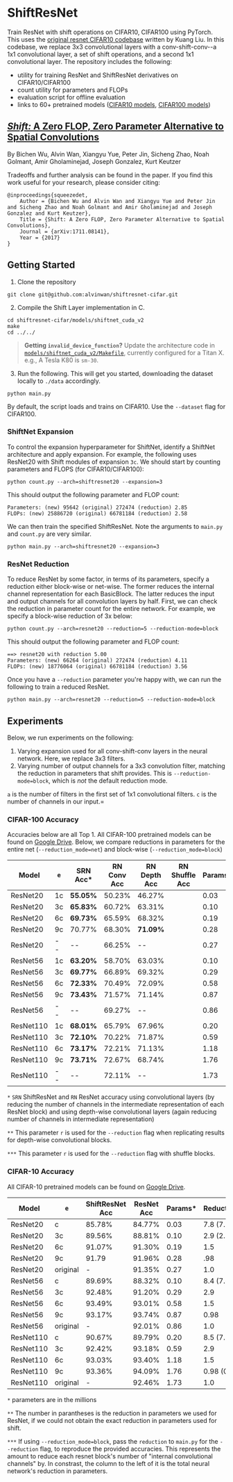 # ShiftResNet

Train ResNet with shift operations on CIFAR10, CIFAR100 using PyTorch. This uses the [original resnet CIFAR10 codebase](https://github.com/kuangliu/pytorch-cifar.git) written by Kuang Liu. In this codebase, we replace 3x3 convolutional layers with a conv-shift-conv--a 1x1 convolutional layer, a set of shift operations, and a second 1x1 convolutional layer. The repository includes the following:

- utility for training ResNet and ShiftResNet derivatives on CIFAR10/CIFAR100
- count utility for parameters and FLOPs
- evaluation script for offline evaluation
- links to 60+ pretrained models ([CIFAR10 models](https://drive.google.com/drive/u/1/folders/1rD_b5epthHIDqYSERuwx4gVGcpMcomy7), [CIFAR100 models](https://drive.google.com/drive/u/1/folders/1unOPMsQDagcDa8gI5kFvQ0VH84N7h1V2))

## [_Shift:_ A Zero FLOP, Zero Parameter Alternative to Spatial Convolutions](https://arxiv.org/abs/1612.01051)
By Bichen Wu, Alvin Wan, Xiangyu Yue, Peter Jin, Sicheng Zhao, Noah Golmant, Amir Gholaminejad, Joseph Gonzalez, Kurt Keutzer

Tradeoffs and further analysis can be found in the paper. If you find this work useful for your research, please consider citing:

    @inproceedings{squeezedet,
        Author = {Bichen Wu and Alvin Wan and Xiangyu Yue and Peter Jin and Sicheng Zhao and Noah Golmant and Amir Gholaminejad and Joseph Gonzalez and Kurt Keutzer},
        Title = {Shift: A Zero FLOP, Zero Parameter Alternative to Spatial Convolutions},
        Journal = {arXiv:1711.08141},
        Year = {2017}
    }
    

## Getting Started

1. Clone the repository

```
git clone git@github.com:alvinwan/shiftresnet-cifar.git
```

2. Compile the Shift Layer implementation in C.
```
cd shiftresnet-cifar/models/shiftnet_cuda_v2
make
cd ../../
```

> **Getting `invalid_device_function`?** Update the architecture code in [`models/shiftnet_cuda_v2/Makefile`](https://github.com/alvinwan/shiftresnet-cifar/blob/master/models/shiftnet_cuda_v2/Makefile#L4), currently configured for a Titan X. e.g., A Tesla K80 is `sm-30`.

3. Run the following. This will get you started, downloading the dataset locally to `./data` accordingly.

```
python main.py
```

By default, the script loads and trains on CIFAR10. Use the `--dataset` flag for CIFAR100.

### ShiftNet Expansion

To control the expansion hyperparameter for ShiftNet, identify a ShiftNet architecture and apply expansion. For example, the following uses ResNet20 with Shift modules of expansion `3c`. We should start by counting parameters and FLOPS (for CIFAR10/CIFAR100):

```
python count.py --arch=shiftresnet20 --expansion=3
```

This should output the following parameter and FLOP count:

```
Parameters: (new) 95642 (original) 272474 (reduction) 2.85
FLOPs: (new) 25886720 (original) 66781184 (reduction) 2.58
```

We can then train the specified ShiftResNet. Note the arguments to `main.py` and `count.py` are very similar.

```
python main.py --arch=shiftresnet20 --expansion=3
```

### ResNet Reduction

To reduce ResNet by some factor, in terms of its parameters, specify a reduction either block-wise or net-wise. The former reduces the internal channel representation for each BasicBlock. The latter reduces the input and output channels for all convolution layers by half. First, we can check the reduction in parameter count for the entire network. For example, we specify a block-wise reduction of 3x below:

```
python count.py --arch=resnet20 --reduction=5 --reduction-mode=block
```

This should output the following parameter and FLOP count:

```
==> resnet20 with reduction 5.00
Parameters: (new) 66264 (original) 272474 (reduction) 4.11
FLOPs: (new) 18776064 (original) 66781184 (reduction) 3.56
```

Once you have a `--reduction` parameter you're happy with, we can run the following to train a reduced ResNet.

```
python main.py --arch=resnet20 --reduction=5 --reduction-mode=block
```

## Experiments

Below, we run experiments on the following:

1. Varying expansion used for all conv-shift-conv layers in the neural network. Here, we replace 3x3 filters.
2. Varying number of output channels for a 3x3 convolution filter, matching the reduction in parameters that shift provides. This is `--reduction-mode=block`, which is *not* the default reduction mode.

`a` is the number of filters in the first set of 1x1 convolutional filters. `c` is the number of channels in our input.=

### CIFAR-100 Accuracy

Accuracies below are all Top 1. All CIFAR-100 pretrained models can be found on [Google Drive](https://drive.google.com/drive/u/1/folders/1unOPMsQDagcDa8gI5kFvQ0VH84N7h1V2). Below, we compare reductions in parameters for the entire net (`--reduction_mode=net`) and block-wise (`--reduction_mode=block`)

| Model | `e` | SRN Acc* | RN Conv Acc | RN Depth Acc | RN Shuffle Acc | Params | Reduction (conv) | `r`** | `r`*** |
|-------|-----|----------|-------------|--------------|----------------|--------|------------------|-------|--------|
| ResNet20  | 1c | **55.05%** | 50.23% | 46.27% | | 0.03 | 7.8 (7.2) | 1.12 | 0.38 |
| ResNet20  | 3c | **65.83%** | 60.72% | 63.31% | | 0.10 | 2.9 (2.8) | 0.38 | 0.13 |
| ResNet20  | 6c | **69.73%** | 65.59% | 68.32% | | 0.19 | 1.5 | 0.19 | 0.065 |
| ResNet20  | 9c | 70.77% | 68.30% | **71.09%** | | 0.28 | .98 | 0.125 | 0.04 |
| ResNet20  | -- | -- | 66.25% | -- | | 0.27 | 1.0 | -- | -- |
| ResNet56  | 1c | **63.20%** | 58.70% | 63.03% | | 0.10 | 8.4 (7.6) | 1.12 | 0.38 |
| ResNet56  | 3c | **69.77%** | 66.89% | 69.32% | | 0.29 | 2.9 | 0.37 | 0.128 |
| ResNet56  | 6c | **72.33%** | 70.49% | 72.09% | | 0.58 | 1.5 | 0.19 | 0.065 |
| ResNet56  | 9c | **73.43%** | 71.57% | 71.14% | | 0.87 | 0.98 | 0.124 | 0.04 |
| ResNet56  | -- | -- | 69.27% | -- | | 0.86 | 1.0 | -- | -- |
| ResNet110 | 1c | **68.01%** | 65.79% | 67.96% | | 0.20 | 8.5 (7.8) | 1.1 | 0.37 |
| ResNet110 | 3c | **72.10%** | 70.22% | 71.87% | | 0.59 | 2.9 | 0.37 | 0.125 |
| ResNet110 | 6c | **73.17%** | 72.21% | 71.13% | | 1.18 | 1.5 | 0.19 | 0.065 |
| ResNet110 | 9c | **73.71%** | 72.67% | 68.74% | | 1.76 | 0.98 | 0.123 | 0.04 |
| ResNet110 | -- | -- | 72.11% | -- | | 1.73 | 1.0 | -- | -- |

`*` `SRN` ShiftResNet and `RN` ResNet accuracy using convolutional layers (by reducing the number of channels in the intermediate representation of each ResNet block) and using depth-wise convolutional layers (again reducing number of channels in intermediate representation)

`**` This parameter `r` is used for the `--reduction` flag when replicating results for depth-wise convolutional blocks.

`***` This parameter `r` is used for the `--reduction` flag with shuffle blocks.

### CIFAR-10 Accuracy

All CIFAR-10 pretrained models can be found on [Google Drive](https://drive.google.com/open?id=1aszFPLvEDcJsNRBwz-J5eI5VN6Cyc3pP).

| Model | `e` | ShiftResNet Acc | ResNet Acc | Params* | Reduction** |
|-------|-----|-----|-----------|---------|-------------|
| ResNet20 | c | 85.78% | 84.77% | 0.03 | 7.8 (7.2) |
| ResNet20 | 3c | 89.56% | 88.81% | 0.10 | 2.9 (2.8) |
| ResNet20 | 6c | 91.07% | 91.30% | 0.19 | 1.5  |
| ResNet20 | 9c | 91.79 | 91.96% | 0.28 | .98 |
| ResNet20 | original | - | 91.35% | 0.27 | 1.0 |
| ResNet56 | c | 89.69% | 88.32% | 0.10 | 8.4 (7.6) |
| ResNet56 | 3c | 92.48% | 91.20% | 0.29 | 2.9 |
| ResNet56 | 6c | 93.49% | 93.01% | 0.58 | 1.5 |
| ResNet56 | 9c | 93.17% | 93.74% | 0.87 | 0.98 |
| ResNet56 | original | - | 92.01% | 0.86 | 1.0 |
| ResNet110 | c | 90.67% | 89.79% | 0.20 | 8.5 (7.8) |
| ResNet110 | 3c | 92.42% | 93.18% | 0.59 | 2.9 |
| ResNet110 | 6c | 93.03% | 93.40% | 1.18 | 1.5 |
| ResNet110 | 9c | 93.36% | 94.09% | 1.76 | 0.98 (0.95) |
| ResNet110 | original | - | 92.46% | 1.73 | 1.0 |

`*` parameters are in the millions

`**` The number in parantheses is the reduction in parameters we used for ResNet, if we could not obtain the exact reduction in parameters used for shift.

`***` If using `--reduction_mode=block`, pass the `reduction` to `main.py` for the `--reduction` flag, to reproduce the provided accuracies. This represents the amount to reduce each resnet block's number of "internal convolutional channels" by. In constrast, the column to the left of it is the total neural network's reduction in parameters.
